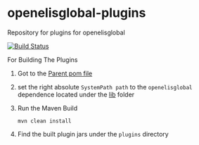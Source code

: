 openelisglobal-plugins
======================

Repository for plugins for openelisglobal

[![Build Status](https://github.com/openelisglobal/openelisglobal-plugins/actions/workflows/ci.yml/badge.svg)](https://github.com/openelisglobal/openelisglobal-plugins/actions/workflows/ci.yml)

For Building The Plugins 

1. Got to the [Parent pom file](./pom.xml)
1. set the right absolute `SystemPath path` to the `openelisglobal` dependence located under the [lib](./lib/) folder
1. Run the Maven Build  

    ```mvn clean install```
1. Find the built plugin jars under the `plugins` directory 

